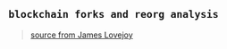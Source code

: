 ## `blockchain forks and reorg analysis`

> [source from James Lovejoy](https://github.com/metalicjames)
